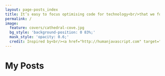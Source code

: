```yaml
---
layout: page-posts_index
title: It’s easy to focus optimising code for technology<br/>that we forget to optimise code for <span class="emphasis">people</span>
permalink: /
image:
  feature: covers/cathedral-cove.jpg
  bg_style: 'background-position: 0 83%;'
  mask_style: 'opacity: 0.6;'
  credit: Inspired by<br/><a href="http://humanjavascript.com" target="_blank">Human JavaScript</a>
---
```

<div class="title">
    <h1 itemprop="name" name="title" class="post-title post-title-is-page">
        My Posts
    </h1>
</div>